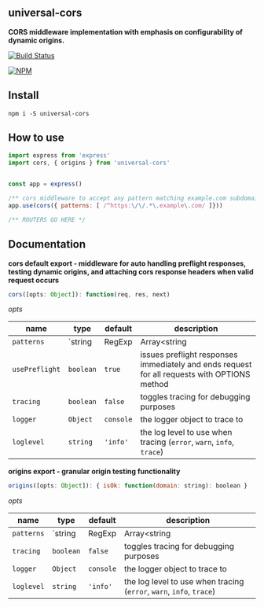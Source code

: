 ## universal-cors

**CORS middleware implementation with emphasis on configurability of dynamic origins.**

[![Build Status](https://travis-ci.org/noderaider/universal-cors.svg?branch=master)](https://travis-ci.org/noderaider/universal-cors)

[![NPM](https://nodei.co/npm/universal-cors.png?stars=true&downloads=true)](https://nodei.co/npm/universal-cors/)


## Install

`npm i -S universal-cors`


## How to use


```js
import express from 'express'
import cors, { origins } from 'universal-cors'


const app = express()

/** cors middleware to accept any pattern matching example.com subdomains */
app.use(cors({ patterns: [ /^https:\/\/.*\.example\.com/ ]}))

/** ROUTERS GO HERE */
```


## Documentation

**cors default export - middleware for auto handling preflight responses, testing dynamic origins, and attaching cors response headers when valid request occurs**

```js
cors([opts: Object]): function(req, res, next)
```

*opts*

**name**        | **type**                              | **default**   | **description**
--------        | --------                              | -----------   | ---------------
`patterns`      | `string|RegExp|Array<string|RegExp>`  | **required**  | the pattern(s) to test for cors origins, if pattern matches, the response will get valid cors response headers.
`usePreflight`  | `boolean`                             | `true`        | issues preflight responses immediately and ends request for all requests with OPTIONS method
`tracing`       | `boolean`                             | `false`       | toggles tracing for debugging purposes
`logger`        | `Object`                              | `console`     | the logger object to trace to
`loglevel`      | `string`                              | `'info'`      | the log level to use when tracing (`error`, `warn`, `info`, `trace`)



**origins export - granular origin testing functionality**

```js
origins([opts: Object]): { isOk: function(domain: string): boolean }
```

*opts*

**name**        | **type**                              | **default**   | **description**
--------        | --------                              | -----------   | ---------------
`patterns`      | `string|RegExp|Array<string|RegExp>`  | **required**  | the pattern(s) to test for cors origins, if pattern matches, the response will get valid cors response headers.
`tracing`       | `boolean`                             | `false`       | toggles tracing for debugging purposes
`logger`        | `Object`                              | `console`     | the logger object to trace to
`loglevel`      | `string`                              | `'info'`      | the log level to use when tracing (`error`, `warn`, `info`, `trace`)
